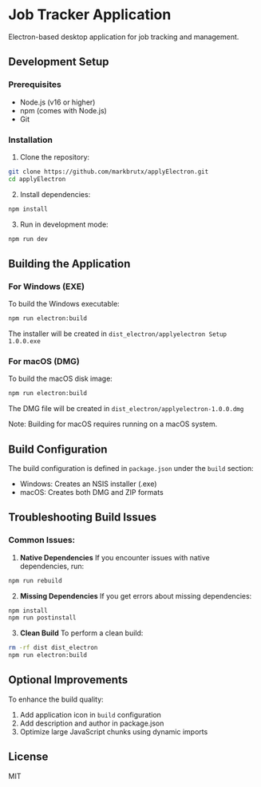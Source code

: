 # Job Tracker Application

Electron-based desktop application for job tracking and management.

## Development Setup

### Prerequisites
- Node.js (v16 or higher)
- npm (comes with Node.js)
- Git

### Installation
1. Clone the repository:
```bash
git clone https://github.com/markbrutx/applyElectron.git
cd applyElectron
```

2. Install dependencies:
```bash
npm install
```

3. Run in development mode:
```bash
npm run dev
```

## Building the Application

### For Windows (EXE)
To build the Windows executable:
```bash
npm run electron:build
```
The installer will be created in `dist_electron/applyelectron Setup 1.0.0.exe`

### For macOS (DMG)
To build the macOS disk image:
```bash
npm run electron:build
```
The DMG file will be created in `dist_electron/applyelectron-1.0.0.dmg`

Note: Building for macOS requires running on a macOS system.

## Build Configuration

The build configuration is defined in `package.json` under the `build` section:
- Windows: Creates an NSIS installer (.exe)
- macOS: Creates both DMG and ZIP formats

## Troubleshooting Build Issues

### Common Issues:

1. **Native Dependencies**
If you encounter issues with native dependencies, run:
```bash
npm run rebuild
```

2. **Missing Dependencies**
If you get errors about missing dependencies:
```bash
npm install
npm run postinstall
```

3. **Clean Build**
To perform a clean build:
```bash
rm -rf dist dist_electron
npm run electron:build
```

## Optional Improvements

To enhance the build quality:
1. Add application icon in `build` configuration
2. Add description and author in package.json
3. Optimize large JavaScript chunks using dynamic imports

## License
MIT
